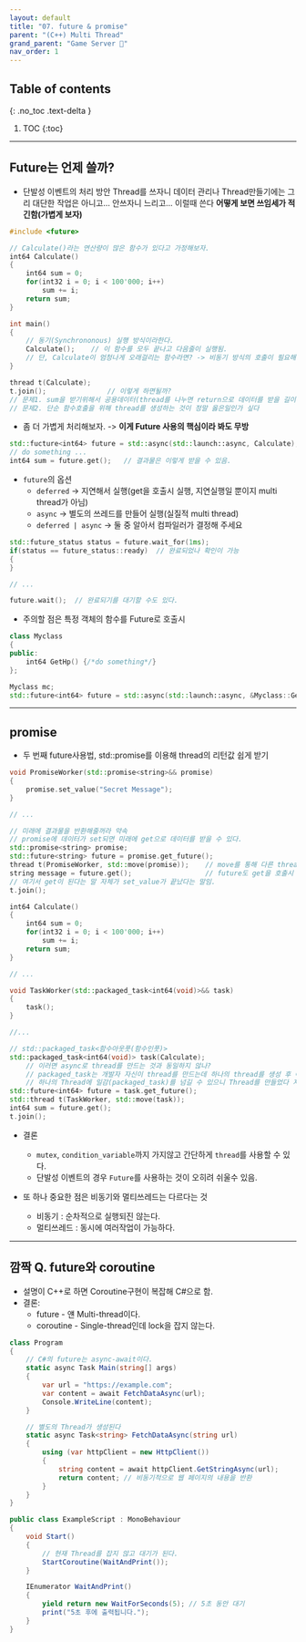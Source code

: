 ```yaml
---
layout: default
title: "07. future & promise"
parent: "(C++) Multi Thread"
grand_parent: "Game Server 👾"
nav_order: 1
---
```


## Table of contents
{: .no_toc .text-delta }

1. TOC
{:toc}

---

## Future는 언제 쓸까? 

* 단발성 이벤트의 처리 방안 Thread를 쓰자니 데이터 관리나 Thread만들기에는 그리 대단한 작업은 아니고... 안쓰자니 느리고... 이럴때 쓴다 **어떻게 보면 쓰임세가 적긴함(가볍게 보자)**

```cpp
#include <future>

// Calculate()라는 연산량이 많은 함수가 있다고 가정해보자.
int64 Calculate()
{
    int64 sum = 0;
    for(int32 i = 0; i < 100'000; i++)
        sum += i;
    return sum;
}

int main()
{
    // 동기(Synchrononous) 실행 방식이라한다.
    Calculate();    // 이 함수를 모두 끝나고 다음줄이 실행됨.
    // 단, Calculate이 엄청나게 오래걸리는 함수라면? -> 비동기 방식의 호출이 필요해 진다.
}
```

```cpp
thread t(Calculate);
t.join();               // 이렇게 하면될까?
// 문제1. sum을 받기위해서 공용데이터(thread를 나누면 return으로 데이터를 받을 길이 없음)를 써야하며 안정성에 의문이 든다.
// 문제2. 단순 함수호출을 위해 thread를 생성하는 것이 정말 옳은일인가 싶다
```

* 좀 더 가볍게 처리해보자. -> **이게 Future 사용의 핵심이라 봐도 무방**

```cpp
std::fucture<int64> future = std::async(std::launch::async, Calculate); // 여길호출하면, Calculate이 끝날때까지 여기서 정지해 있지 않고 다음줄로 넘어간다.
// do something ...
int64 sum = future.get();   // 결과물은 이렇게 받을 수 있음.
```

* `future`의 옵션
    * `deferred` -> 지연해서 실행(get을 호출시 실행, 지연실행일 뿐이지 multi thread가 아님)
    * `async` -> 별도의 쓰레드를 만들어 실행(실질적 multi thread)
    * `deferred | async` -> 둘 중 알아서 컴파일러가 결정해 주세요

```cpp
std::future_status status = future.wait_for(1ms);
if(status == future_status::ready)  // 완료되었나 확인이 가능
{
}

// ...

future.wait();  // 완료되기를 대기할 수도 있다.
```

* 주의할 점은 특정 객체의 함수를 Future로 호출시

```cpp
class Myclass
{
public:
    int64 GetHp() {/*do something*/}
};

Myclass mc;
std::future<int64> future = std::async(std::launch::async, &Myclass::GetHp, mc);
```

---

## promise

* 두 번째 future사용법, std::promise를 이용해 thread의 리턴값 쉽게 받기

```cpp
void PromiseWorker(std::promise<string>&& promise)
{
    promise.set_value("Secret Message");
}

// ...

// 미래에 결과물을 반환해줄꺼라 약속
// promise에 데이터가 set되면 미래에 get으로 데이터를 받을 수 있다.
std::promise<string> promise;
std::future<string> future = promise.get_future();
thread t(PromiseWorker, std::move(promise));    // move를 통해 다른 thread에 권한을 이전
string message = future.get();                  // future도 get을 호출시 삭제된다.(딱 한 번만 쓸 수 있음)
// 여기서 get이 된다는 말 자체가 set_value가 끝났다는 말임.
t.join();
```

```cpp
int64 Calculate()
{
    int64 sum = 0;
    for(int32 i = 0; i < 100'000; i++)
        sum += i;
    return sum;
}

// ...

void TaskWorker(std::packaged_task<int64(void)>&& task)
{
    task();
}

//...

// std::packaged_task<함수아웃풋(함수인풋)>
std::packaged_task<int64(void)> task(Calculate);
    // 이러면 async로 thread를 만드는 것과 동일하지 않나?
    // packaged_task는 개발자 자신이 thread를 만드는데 하나의 thread를 생성 후 여러 packaged_task를 처리하게 할 수도 있다.
    // 하나의 Thread에 일감(packaged_task)를 넘길 수 있으니 Thread를 만들었다 지웠다 할 필요가 없음
std::future<int64> future = task.get_future();
std::thread t(TaskWorker, std::move(task));
int64 sum = future.get();
t.join();
```

* 결론
    * `mutex`, `condition_variable`까지 가지않고 간단하게 `thread`를 사용할 수 있다.
    * 단발성 이벤트의 경우 `Future`를 사용하는 것이 오히려 쉬울수 있음.

* 또 하나 중요한 점은 비동기와 멀티쓰레드는 다르다는 것
    * 비동기 : 순차적으로 실행되진 않는다.
    * 멀티쓰레드 : 동시에 여러작업이 가능하다.

---

## 깜짝 Q. future와 coroutine

* 설명이 C++로 하면 Coroutine구현이 복잡해 C#으로 함.
* 결론:
    * future - 얜 Multi-thread이다.
    * coroutine - Single-thread인데 lock을 잡지 않는다.

```csharp
class Program
{
    // C#의 future는 async-await이다.
    static async Task Main(string[] args)
    {
        var url = "https://example.com";
        var content = await FetchDataAsync(url);
        Console.WriteLine(content);
    }

    // 별도의 Thread가 생성된다
    static async Task<string> FetchDataAsync(string url)
    {
        using (var httpClient = new HttpClient())
        {
            string content = await httpClient.GetStringAsync(url);
            return content; // 비동기적으로 웹 페이지의 내용을 반환
        }
    }
}
```

```csharp
public class ExampleScript : MonoBehaviour
{
    void Start()
    {
        // 현재 Thread를 잡지 않고 대기가 된다.
        StartCoroutine(WaitAndPrint());
    }

    IEnumerator WaitAndPrint()
    {
        yield return new WaitForSeconds(5); // 5초 동안 대기
        print("5초 후에 출력됩니다.");
    }
}
```